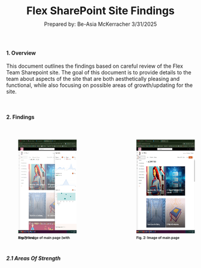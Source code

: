 <br>
<div style="text-align:center">
<h1>Flex SharePoint Site Findings</h1> 
<p style="font-size: 14px; line-height:0">Prepared by: Be-Asia McKerracher 3/31/2025</p>
</div>

<br>
<br>

#### 1. Overview

<p style="font-size: 14px">
This document outlines the findings based on careful review of the Flex Team Sharepoint site.  The goal of this document is to provide details to the team about aspects of the site that are both aesthetically pleasing and functional, while also focusing on possible areas of growth/updating for the site.  
</p>

<br>

#### 2. Findings

<br>

<br>

<div style="display: flex; gap: 5rem; justify-content: center; margin-Left: 2rem;">
  <div>
    <img src="./images/imageAnalytics.png" alt="Image of main page (with analytics)" width="250" height="250">
    <p style="font-size: 9px; font-weight: bold; line-height:0;">Fig. 1: Image of main page (with analytics)</p>
  </div>
  <br>
  
  <div>
    <img src="./images/mainPageImage.png" alt="Image of main page (with analytics)" width="250" height="250">
    <p style="font-size: 9px; font-weight: bold; line-height:0;">Fig. 2: Image of main page</p>
  </div>
</div>

<br>

##### 2.1 Areas Of Strength
